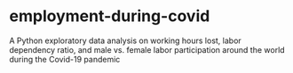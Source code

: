 # employment-during-covid
A Python exploratory data analysis on working hours lost, labor dependency ratio, and male vs. female labor participation around the world during the Covid-19 pandemic
